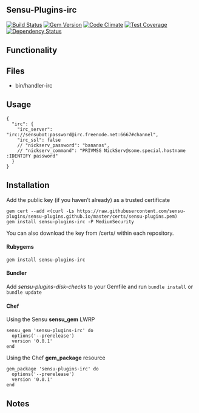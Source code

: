 ## Sensu-Plugins-irc

[![Build Status](https://travis-ci.org/sensu-plugins/sensu-plugins-irc.svg?branch=master)](https://travis-ci.org/sensu-plugins/sensu-plugins-irc)
[![Gem Version](https://badge.fury.io/rb/sensu-plugins-irc.svg)](http://badge.fury.io/rb/sensu-plugins-irc)
[![Code Climate](https://codeclimate.com/github/sensu-plugins/sensu-plugins-irc/badges/gpa.svg)](https://codeclimate.com/github/sensu-plugins/sensu-plugins-irc)
[![Test Coverage](https://codeclimate.com/github/sensu-plugins/sensu-plugins-irc/badges/coverage.svg)](https://codeclimate.com/github/sensu-plugins/sensu-plugins-irc)
[![Dependency Status](https://gemnasium.com/sensu-plugins/sensu-plugins-irc.svg)](https://gemnasium.com/sensu-plugins/sensu-plugins-irc)

## Functionality

## Files
 * bin/handler-irc

## Usage
```
{
  "irc": {
    "irc_server": "irc://sensubot:password@irc.freenode.net:6667#channel",
    "irc_ssl": false
    // "nickserv_password": "bananas",
    // "nickserv_command": "PRIVMSG NickServ@some.special.hostname :IDENTIFY password"
  }
}
```
## Installation

Add the public key (if you haven’t already) as a trusted certificate

```
gem cert --add <(curl -Ls https://raw.githubusercontent.com/sensu-plugins/sensu-plugins.github.io/master/certs/sensu-plugins.pem)
gem install sensu-plugins-irc -P MediumSecurity
```

You can also download the key from /certs/ within each repository.

#### Rubygems

`gem install sensu-plugins-irc`

#### Bundler

Add *sensu-plugins-disk-checks* to your Gemfile and run `bundle install` or `bundle update`

#### Chef

Using the Sensu **sensu_gem** LWRP
```
sensu_gem 'sensu-plugins-irc' do
  options('--prerelease')
  version '0.0.1'
end
```

Using the Chef **gem_package** resource
```
gem_package 'sensu-plugins-irc' do
  options('--prerelease')
  version '0.0.1'
end
```

## Notes
